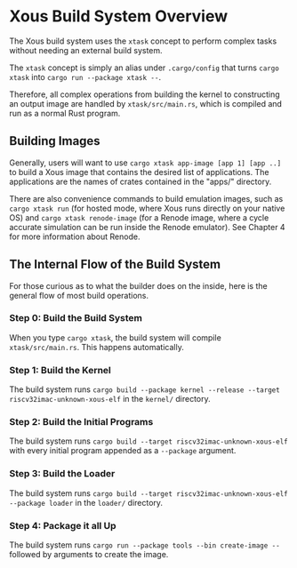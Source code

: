 # Xous Build System Overview

The Xous build system uses the `xtask` concept to perform complex tasks without needing an external build system.

The `xtask` concept is simply an alias under `.cargo/config` that turns `cargo xtask` into `cargo run --package xtask --`.

Therefore, all complex operations from building the kernel to constructing an output image are handled by `xtask/src/main.rs`, which is compiled and run as a normal Rust program.

## Building Images

Generally, users will want to use `cargo xtask app-image [app 1] [app ..]` to build a Xous image that contains the desired list of applications. The applications are the names of crates contained in the "apps/" directory.

There are also convenience commands to build emulation images, such as `cargo xtask run` (for hosted mode, where Xous runs directly on your native OS) and `cargo xtask renode-image` (for a Renode image, where a cycle accurate simulation can be run inside the Renode emulator). See Chapter 4 for more information about Renode.

## The Internal Flow of the Build System

For those curious as to what the builder does on the inside, here is the general flow of most build operations.

### Step 0: Build the Build System

When you type `cargo xtask`, the build system will compile `xtask/src/main.rs`. This happens automatically.

### Step 1: Build the Kernel

The build system runs `cargo build --package kernel --release --target riscv32imac-unknown-xous-elf` in the `kernel/` directory.

### Step 2: Build the Initial Programs

The build system runs `cargo build --target riscv32imac-unknown-xous-elf` with every initial program appended as a `--package` argument.

### Step 3: Build the Loader

The build system runs `cargo build --target riscv32imac-unknown-xous-elf --package loader` in the `loader/` directory.

### Step 4: Package it all Up

The build system runs `cargo run --package tools --bin create-image --` followed by arguments to create the image.
